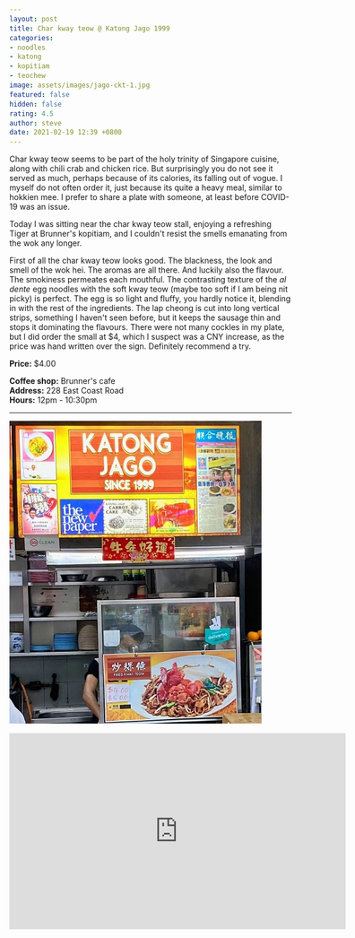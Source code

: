 ```yaml
---
layout: post
title: Char kway teow @ Katong Jago 1999
categories:
- noodles
- katong
- kopitiam
- teochew
image: assets/images/jago-ckt-1.jpg
featured: false
hidden: false
rating: 4.5
author: steve
date: 2021-02-19 12:39 +0800
---
```

Char kway teow seems to be part of the holy trinity of Singapore cuisine, along with chili crab and chicken rice. But surprisingly you do not see it served as much, perhaps because of its calories, its falling out of vogue. I myself do not often order it, just because its quite a heavy meal, similar to hokkien mee. I prefer to share a plate with someone, at least before COVID-19 was an issue.

Today I was sitting near the char kway teow stall, enjoying a refreshing Tiger at Brunner's kopitiam, and I couldn't resist the smells emanating from the wok any longer.

First of all the char kway teow looks good. The blackness, the look and smell of the wok hei. The aromas are all there. And luckily also the flavour. The smokiness permeates each mouthful. The contrasting texture of the *al dente* egg noodles with the soft kway teow (maybe too soft if I am being nit picky) is perfect. The egg is so light and fluffy, you hardly notice it, blending in with the rest of the ingredients. The lap cheong is cut into long vertical strips, something I haven't seen before, but it keeps the sausage thin and stops it dominating the flavours. There were not many cockles in my plate, but I did order the small at $4, which I suspect was a CNY increase, as the price was hand written over the sign. Definitely recommend a try.

**Price:** $4.00  

**Coffee shop:** Brunner's cafe  
**Address:** 228 East Coast Road  
**Hours:** 12pm - 10:30pm  

***  

![Katong jago 1999 char kway teow](/assets/images/jago-ckt-2.jpg "Katong jago 1999 char kway teow")  

<iframe src="https://www.google.com/maps/embed?pb=!1m18!1m12!1m3!1d3988.7794601923756!2d103.90540321421255!3d1.3075220990463587!2m3!1f0!2f0!3f0!3m2!1i1024!2i768!4f13.1!3m3!1m2!1s0x31da180cb49f7da1%3A0x9a27afd271b9961f!2sBrunners%20Coffeeshop!5e0!3m2!1sen!2ssg!4v1571715947289!5m2!1sen!2ssg" width="600" height="350" frameborder="0" style="border:0;" allowfullscreen=""></iframe>  
